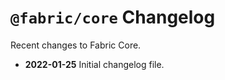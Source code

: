 # `@fabric/core` Changelog
Recent changes to Fabric Core.

- **2022-01-25**
  Initial changelog file.
